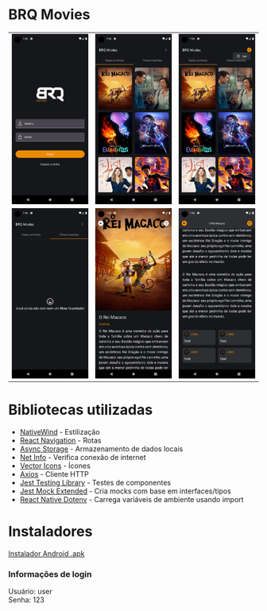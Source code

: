# BRQ Movies

<table>
  <tr>
    <td><img src="/assets/images/login.png" alt="Login" style="width: 250px;" /></td>
    <td><img src="/assets/images/filmes.png" alt="Filmes" style="width: 250px;" /></td>
    <td><img src="/assets/images/filmes2.png" alt="Filmes2" style="width: 250px;" /></td>
  </tr>
   <tr>
    <td><img src="/assets/images/favoritos.png" alt="Favoritos" style="width: 250px;" /></td>
    <td><img src="/assets/images/detalhes.png" alt="Detalhes" style="width: 250px;" /></td>
    <td><img src="/assets/images/detalhes2.png" alt="Detalhes2" style="width: 250px;" /></td>
  </tr>
</table>

# Bibliotecas utilizadas

<ul>
  <li><a href="https://www.nativewind.dev/">NativeWind</a> - Estilização</li>
  <li><a href="https://reactnavigation.org/">React Navigation</a> - Rotas</li>
  <li><a href="https://github.com/react-native-async-storage/async-storage#readme">Async Storage</a> - Armazenamento de dados locais</li>
  <li><a href="https://github.com/react-native-netinfo/react-native-netinfo">Net Info</a> - Verifica conexão de internet</li>
  <li><a href="https://github.com/oblador/react-native-vector-icons">Vector Icons</a> - Ícones</li>
  <li><a href="https://axios-http.com/ptbr/docs/intro">Axios</a> - Cliente HTTP</li>
  <li><a href="https://testing-library.com/docs/">Jest Testing Library</a> - Testes de componentes</li>
  <li><a href="https://github.com/marchaos/jest-mock-extended">Jest Mock Extended</a> - Cria mocks com base em interfaces/tipos</li>
  <li><a href="https://github.com/goatandsheep/react-native-dotenv">React Native Dotenv</a> - Carrega variáveis de ambiente usando import</li>
</ul>

# Instaladores

[Instalador Android .apk](https://drive.google.com/file/d/19-xpPdYUgleljr9KyX6orjYfmCmlCHHF/view?usp=drive_link)

### Informações de login

Usuário: user <br />
Senha: 123
